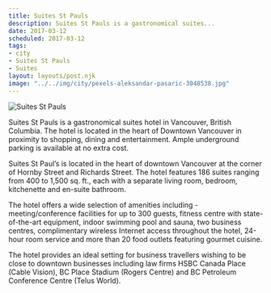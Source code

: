 ```yaml
---
title: Suites St Pauls
description: Suites St Pauls is a gastronomical suites...
date: 2017-03-12
scheduled: 2017-03-12
tags:
- city
- Suites St Pauls
- Suites
layout: layouts/post.njk
image: "../../img/city/pexels-aleksandar-pasaric-3048538.jpg"
---
```


![Suites St Pauls](../../img/city/pexels-aleksandar-pasaric-3048538.jpg)

Suites St Pauls is a gastronomical suites hotel in Vancouver, British Columbia. The hotel is located in the heart of Downtown Vancouver in proximity to shopping, dining and entertainment. Ample underground parking is available at no extra cost.

Suites St Paul’s is located in the heart of downtown Vancouver at the corner of Hornby Street and Richards Street. The hotel features 186 suites ranging from 400 to 1,500 sq. ft., each with a separate living room, bedroom, kitchenette and en-suite bathroom.

The hotel offers a wide selection of amenities including - meeting/conference facilities for up to 300 guests, fitness centre with state-of-the-art equipment, indoor swimming pool and sauna, two business centres, complimentary wireless Internet access throughout the hotel, 24-hour room service and more than 20 food outlets featuring gourmet cuisine.

The hotel provides an ideal setting for business travellers wishing to be close to downtown businesses including law firms HSBC Canada Place (Cable Vision), BC Place Stadium (Rogers Centre) and BC Petroleum Conference Centre (Telus World).